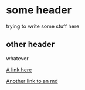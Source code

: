 # some header

trying to write some stuff here

## other header

whatever

[A link here](./Hello1/emdist/foo.html)

[Another link to an md](./Hello2/emdist/foo.html)